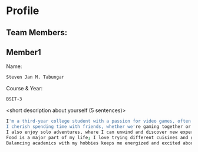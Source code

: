 # Profile

## Team Members:
## Member1
Name: 
```sh
Steven Jan M. Tabungar
```

Course & Year: 
```sh
BSIT-3
```

<short description about yourself (5 sentences)>

```sh
I'm a third-year college student with a passion for video games, often immersing myself in virtual worlds during my downtime. 
I cherish spending time with friends, whether we're gaming together or exploring new places. 
I also enjoy solo adventures, where I can unwind and discover new experiences on my own. 
Food is a major part of my life; I love trying different cuisines and going on food trips to satisfy my culinary curiosity. 
Balancing academics with my hobbies keeps me energized and excited about each day!
```
